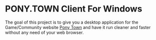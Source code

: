 # PONY.TOWN Client For Windows

The goal of this project is to give you a desktop application for 
the Game/Community website [Pony Town](https://pony.town/) and have it
run cleaner and faster without any need of your web browser.


